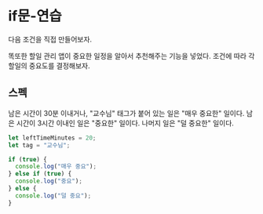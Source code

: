 # if문-연습

다음 조건을 직접 만들어보자.

똑또한 할일 관리 앱이 중요한 일정을 알아서 추천해주는 기능을 넣었다.
조건에 따라 각 할일의 중요도를 결정해보자.

## 스펙

남은 시간이 30분 이내거나, "교수님" 태그가 붙어 있는 일은 "매우 중요한" 일이다. 남은 시간이 3시간 이내인 일은 "중요한" 일이다. 나머지 일은 "덜 중요한" 일이다.

```js
let leftTimeMinutes = 20;
let tag = "교수님";

if (true) {
  console.log("매우 중요");
} else if (true) {
  console.log("중요");
} else {
  console.log("덜 중요");
}
```
